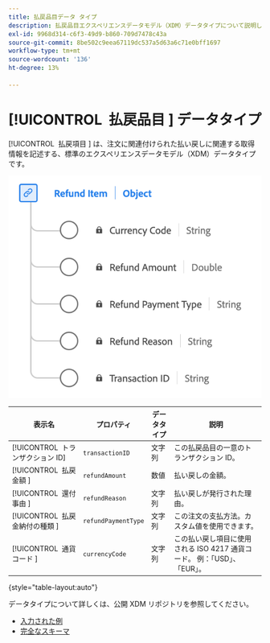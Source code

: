 ```yaml
---
title: 払戻品目データ タイプ
description: 払戻品目エクスペリエンスデータモデル（XDM）データタイプについて説明します。
exl-id: 9968d314-c6f3-49d9-b860-709d7478c43a
source-git-commit: 8be502c9eea67119dc537a5d63a6c71e0bff1697
workflow-type: tm+mt
source-wordcount: '136'
ht-degree: 13%

---
```


# [!UICONTROL &#x200B; 払戻品目 &#x200B;] データタイプ

[!UICONTROL &#x200B; 払戻項目 &#x200B;] は、注文に関連付けられた払い戻しに関連する取得情報を記述する、標準のエクスペリエンスデータモデル（XDM）データタイプです。

![ 払戻品目データタイプの図。](../images/data-types/refund-item.png)

| 表示名 | プロパティ | データタイプ | 説明 |
|--------------------|-----------------------|-----------|---------------------------------------------------------------------------------------------------|
| [!UICONTROL &#x200B; トランザクション ID] | `transactionID` | 文字列 | この払戻品目の一意のトランザクション ID。 |
| [!UICONTROL &#x200B; 払戻金額 &#x200B;] | `refundAmount` | 数値 | 払い戻しの金額。 |
| [!UICONTROL &#x200B; 還付事由 &#x200B;] | `refundReason` | 文字列 | 払い戻しが発行された理由。 |
| [!UICONTROL &#x200B; 払戻金納付の種類 &#x200B;] | `refundPaymentType` | 文字列 | この注文の支払方法。カスタム値を使用できます。 |
| [!UICONTROL &#x200B; 通貨コード &#x200B;] | `currencyCode` | 文字列 | この払い戻し項目に使用される ISO 4217 通貨コード。 例：「USD」、「EUR」。 |

{style="table-layout:auto"}

データタイプについて詳しくは、公開 XDM リポジトリを参照してください。

* [ 入力された例 ](https://github.com/adobe/xdm/blob/master/components/datatypes/refunditem.example.1.json)
* [ 完全なスキーマ ](https://github.com/adobe/xdm/blob/master/components/datatypes/refunditem.schema.json)
